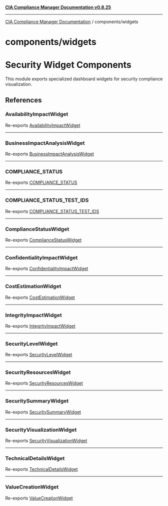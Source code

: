 [**CIA Compliance Manager Documentation v0.8.25**](../../README.md)

***

[CIA Compliance Manager Documentation](../../modules.md) / components/widgets

# components/widgets

# Security Widget Components

This module exports specialized dashboard widgets for security compliance visualization.

## References

### AvailabilityImpactWidget

Re-exports [AvailabilityImpactWidget](../variables/AvailabilityImpactWidget.md)

***

### BusinessImpactAnalysisWidget

Re-exports [BusinessImpactAnalysisWidget](../variables/BusinessImpactAnalysisWidget.md)

***

### COMPLIANCE\_STATUS

Re-exports [COMPLIANCE_STATUS](../variables/COMPLIANCE_STATUS.md)

***

### COMPLIANCE\_STATUS\_TEST\_IDS

Re-exports [COMPLIANCE_STATUS_TEST_IDS](../variables/COMPLIANCE_STATUS_TEST_IDS.md)

***

### ComplianceStatusWidget

Re-exports [ComplianceStatusWidget](../variables/ComplianceStatusWidget.md)

***

### ConfidentialityImpactWidget

Re-exports [ConfidentialityImpactWidget](../variables/ConfidentialityImpactWidget.md)

***

### CostEstimationWidget

Re-exports [CostEstimationWidget](../variables/CostEstimationWidget.md)

***

### IntegrityImpactWidget

Re-exports [IntegrityImpactWidget](../variables/IntegrityImpactWidget.md)

***

### SecurityLevelWidget

Re-exports [SecurityLevelWidget](../variables/SecurityLevelWidget.md)

***

### SecurityResourcesWidget

Re-exports [SecurityResourcesWidget](../variables/SecurityResourcesWidget.md)

***

### SecuritySummaryWidget

Re-exports [SecuritySummaryWidget](../variables/SecuritySummaryWidget.md)

***

### SecurityVisualizationWidget

Re-exports [SecurityVisualizationWidget](../variables/SecurityVisualizationWidget.md)

***

### TechnicalDetailsWidget

Re-exports [TechnicalDetailsWidget](../variables/TechnicalDetailsWidget.md)

***

### ValueCreationWidget

Re-exports [ValueCreationWidget](../variables/ValueCreationWidget.md)
